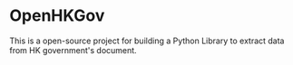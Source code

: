 # OpenHKGov
This is a open-source project for building a Python Library to extract data from HK government's document.
